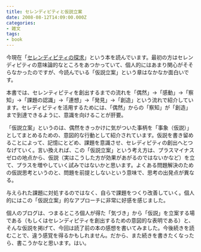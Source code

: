 ```yaml
---
title: セレンディピティと仮説立案
date: 2008-08-12T14:09:00.000Z
categories:
- 雑文
tags:
- book
---
```

今現在「[セレンディピティの探求](http://www.amazon.co.jp/gp/product/4046520000/503-5582248-4563145?ie=UTF8&tag=yutakayamaguc-22&linkCode=xm2&camp=247&creativeASIN=4046520000)」という本を読んでいます。最初の方はセレンディピティの意味論的なところをあつかっていて、個人的にはあまり関心がそそらなかったのですが、今読んでいる「仮説立案」という章はなかなか面白いです。

<!-- more -->

本書では、セレンティピティを創出するまでの流れを「偶然」→「感動」→「察知」→「課題の認識」→「連想」→「発見」→「創造」という流れで紹介しています。セレディピティを活用するためには、「偶然」からの「察知」が「創造」まで到達できるように、意識を向けることが肝要。

「仮説立案」というのは、偶然をきっかけに気がついた事柄を「事象（仮説）」としてまとめるための、意図的な行動として紹介されています。仮説を書き留めることによって、記憶にとどめ、課題を意識させ、セレディピティの創出へとつなげていく。言い換えれば、この「仮説立案」という考え方は、プラスマイナスゼロの地点から、仮説（実はこうした方が効果があがるのではないかなど）を立て、プラスを増やしていく試みではないかと思います。よくある問題解決のための仮説思考というのと、問題を前提としないという意味で、思考の出発点が異なる。

与えられた課題に対処するのではなく、自らで課題をつくり改善していく。個人的にはこの「仮説立案」的なアプローチに非常に好感を感じました。

個人のブログは、つまるところ個人が得た「気づき」から「仮説」を立案する場である（もしくはセレンディピティを創出するための意図的な表明である）と、そんな仮説を掲げて、今回は読了前の本の感想を書いてみました。今後続きを読むことで、違う感覚を得るかもしれません。だから、また続きを書きたくなったら、書こうかなと思います。はい。
